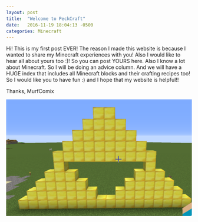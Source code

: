 ```yaml
---
layout: post
title:  "Welcome to PeckCraft"
date:   2016-11-19 18:04:13 -0500
categories: Minecraft
---
```

Hi! This is my first post EVER! The reason I made this website is because I
wanted to share my Minecraft experiences with you! Also I would like to hear all
about yours too :)! So you can post YOURS here. Also I know a lot about
Minecraft. So I will be doing an advice column. And we will have a HUGE index
that includes all Minecraft blocks and their crafting recipes too! So I would
like you to have fun :) and I hope that my website is helpful!!

Thanks,
  MurfComix

![Image of triforce](/img/triforce.png)
